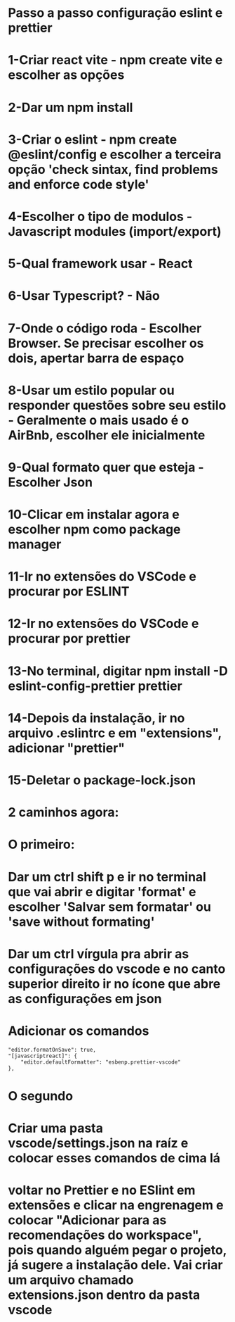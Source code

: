 # Passo a passo configuração eslint e prettier

# 1-Criar react vite - npm create vite e escolher as opções

# 2-Dar um npm install

# 3-Criar o eslint - npm create @eslint/config e escolher a terceira opção 'check sintax, find problems and enforce code style'

# 4-Escolher o tipo de modulos - Javascript modules (import/export)

# 5-Qual framework usar - React

# 6-Usar Typescript? - Não

# 7-Onde o código roda - Escolher Browser. Se precisar escolher os dois, apertar barra de espaço

# 8-Usar um estilo popular ou responder questões sobre seu estilo - Geralmente o mais usado é o AirBnb, escolher ele inicialmente

# 9-Qual formato quer que esteja - Escolher Json

# 10-Clicar em instalar agora e escolher npm como package manager

# 11-Ir no extensões do VSCode e procurar por ESLINT

# 12-Ir no extensões do VSCode e procurar por prettier

# 13-No terminal, digitar npm install -D eslint-config-prettier prettier

# 14-Depois da instalação, ir no arquivo .eslintrc e em "extensions", adicionar "prettier"

# 15-Deletar o package-lock.json

# 2 caminhos agora:

# O primeiro:

# Dar um ctrl shift p e ir no terminal que vai abrir e digitar 'format' e escolher 'Salvar sem formatar' ou 'save without formating'

# Dar um ctrl vírgula pra abrir as configurações do vscode e no canto superior direito ir no ícone que abre as configurações em json

# Adicionar os comandos

    "editor.formatOnSave": true,
    "[javascriptreact]": {
        "editor.defaultFormatter": "esbenp.prettier-vscode"
    },

# O segundo

# Criar uma pasta vscode/settings.json na raíz e colocar esses comandos de cima lá

# voltar no Prettier e no ESlint em extensões e clicar na engrenagem e colocar "Adicionar para as recomendações do workspace", pois quando alguém pegar o projeto, já sugere a instalação dele. Vai criar um arquivo chamado extensions.json dentro da pasta vscode
